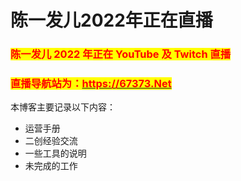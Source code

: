 # 陈一发儿2022年正在直播

### <mark style="color:red;">**陈一发儿 2022 年正在 YouTube 及 Twitch 直播**</mark>

### <mark style="color:red;">直播导航站为：</mark>[<mark style="color:red;">https://67373.Net</mark>](./#zhi-bo-dao-hang-zhan-wei-https67373.net)<mark style="color:red;"></mark>



本博客主要记录以下内容：

* 运营手册
* 二创经验交流
* 一些工具的说明
* 未完成的工作
